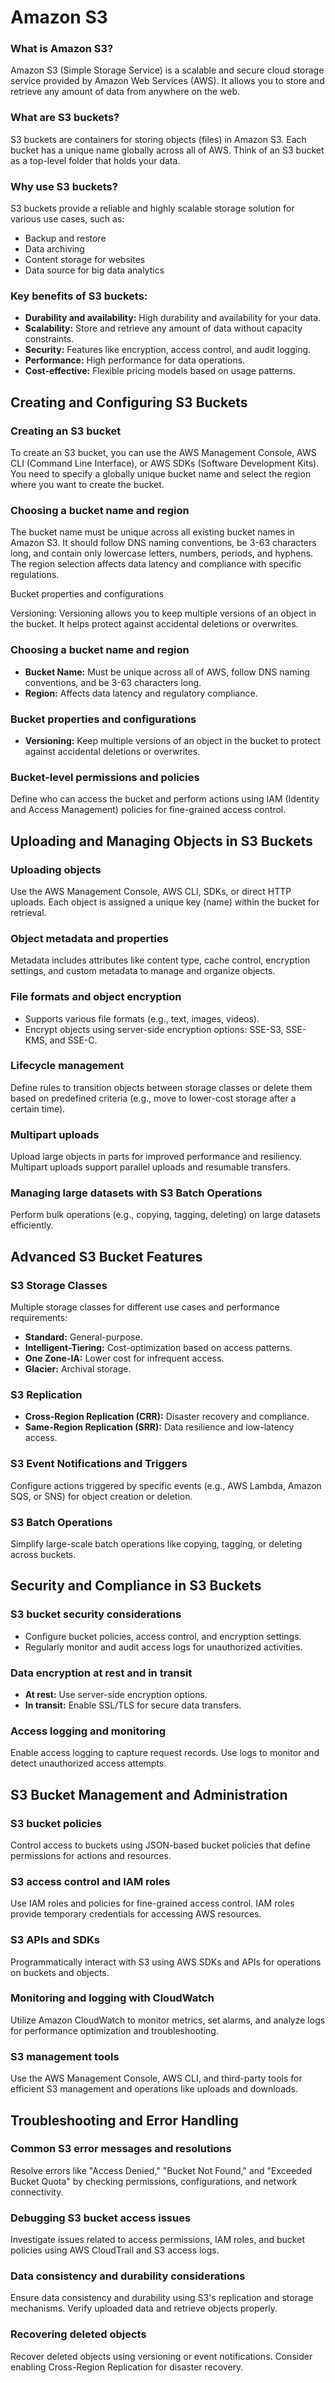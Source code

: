 # Amazon S3

### What is Amazon S3?
Amazon S3 (Simple Storage Service) is a scalable and secure cloud storage service provided by Amazon Web Services (AWS). It allows you to store and retrieve any amount of data from anywhere on the web.

### What are S3 buckets?
S3 buckets are containers for storing objects (files) in Amazon S3. Each bucket has a unique name globally across all of AWS. Think of an S3 bucket as a top-level folder that holds your data.

### Why use S3 buckets?
S3 buckets provide a reliable and highly scalable storage solution for various use cases, such as:
- Backup and restore
- Data archiving
- Content storage for websites
- Data source for big data analytics

### Key benefits of S3 buckets:
- **Durability and availability:** High durability and availability for your data.
- **Scalability:** Store and retrieve any amount of data without capacity constraints.
- **Security:** Features like encryption, access control, and audit logging.
- **Performance:** High performance for data operations.
- **Cost-effective:** Flexible pricing models based on usage patterns.

## Creating and Configuring S3 Buckets

### Creating an S3 bucket

To create an S3 bucket, you can use the AWS Management Console, AWS CLI (Command Line Interface), or AWS SDKs (Software Development Kits). You need to specify a globally unique bucket name and select the region where you want to create the bucket.

### Choosing a bucket name and region

The bucket name must be unique across all existing bucket names in Amazon S3. It should follow DNS naming conventions, be 3-63 characters long, and contain only lowercase letters, numbers, periods, and hyphens. The region selection affects data latency and compliance with specific regulations.

Bucket properties and configurations

Versioning: Versioning allows you to keep multiple versions of an object in the bucket. It helps protect against accidental deletions or overwrites.


### Choosing a bucket name and region
- **Bucket Name:** Must be unique across all of AWS, follow DNS naming conventions, and be 3-63 characters long.
- **Region:** Affects data latency and regulatory compliance.

### Bucket properties and configurations
- **Versioning:** Keep multiple versions of an object in the bucket to protect against accidental deletions or overwrites.

### Bucket-level permissions and policies
Define who can access the bucket and perform actions using IAM (Identity and Access Management) policies for fine-grained access control.

## Uploading and Managing Objects in S3 Buckets

### Uploading objects
Use the AWS Management Console, AWS CLI, SDKs, or direct HTTP uploads. Each object is assigned a unique key (name) within the bucket for retrieval.

### Object metadata and properties
Metadata includes attributes like content type, cache control, encryption settings, and custom metadata to manage and organize objects.

### File formats and object encryption
- Supports various file formats (e.g., text, images, videos).
- Encrypt objects using server-side encryption options: SSE-S3, SSE-KMS, and SSE-C.

### Lifecycle management
Define rules to transition objects between storage classes or delete them based on predefined criteria (e.g., move to lower-cost storage after a certain time).

### Multipart uploads
Upload large objects in parts for improved performance and resiliency. Multipart uploads support parallel uploads and resumable transfers.

### Managing large datasets with S3 Batch Operations
Perform bulk operations (e.g., copying, tagging, deleting) on large datasets efficiently.

## Advanced S3 Bucket Features

### S3 Storage Classes
Multiple storage classes for different use cases and performance requirements:
- **Standard:** General-purpose.
- **Intelligent-Tiering:** Cost-optimization based on access patterns.
- **One Zone-IA:** Lower cost for infrequent access.
- **Glacier:** Archival storage.

### S3 Replication
- **Cross-Region Replication (CRR):** Disaster recovery and compliance.
- **Same-Region Replication (SRR):** Data resilience and low-latency access.

### S3 Event Notifications and Triggers
Configure actions triggered by specific events (e.g., AWS Lambda, Amazon SQS, or SNS) for object creation or deletion.

### S3 Batch Operations
Simplify large-scale batch operations like copying, tagging, or deleting across buckets.

## Security and Compliance in S3 Buckets

### S3 bucket security considerations
- Configure bucket policies, access control, and encryption settings.
- Regularly monitor and audit access logs for unauthorized activities.

### Data encryption at rest and in transit
- **At rest:** Use server-side encryption options.
- **In transit:** Enable SSL/TLS for secure data transfers.

### Access logging and monitoring
Enable access logging to capture request records. Use logs to monitor and detect unauthorized access attempts.

## S3 Bucket Management and Administration

### S3 bucket policies
Control access to buckets using JSON-based bucket policies that define permissions for actions and resources.

### S3 access control and IAM roles
Use IAM roles and policies for fine-grained access control. IAM roles provide temporary credentials for accessing AWS resources.

### S3 APIs and SDKs
Programmatically interact with S3 using AWS SDKs and APIs for operations on buckets and objects.

### Monitoring and logging with CloudWatch
Utilize Amazon CloudWatch to monitor metrics, set alarms, and analyze logs for performance optimization and troubleshooting.

### S3 management tools
Use the AWS Management Console, AWS CLI, and third-party tools for efficient S3 management and operations like uploads and downloads.

## Troubleshooting and Error Handling

### Common S3 error messages and resolutions
Resolve errors like "Access Denied," "Bucket Not Found," and "Exceeded Bucket Quota" by checking permissions, configurations, and network connectivity.

### Debugging S3 bucket access issues
Investigate issues related to access permissions, IAM roles, and bucket policies using AWS CloudTrail and S3 access logs.

### Data consistency and durability considerations
Ensure data consistency and durability using S3's replication and storage mechanisms. Verify uploaded data and retrieve objects properly.

### Recovering deleted objects
Recover deleted objects using versioning or event notifications. Consider enabling Cross-Region Replication for disaster recovery.
